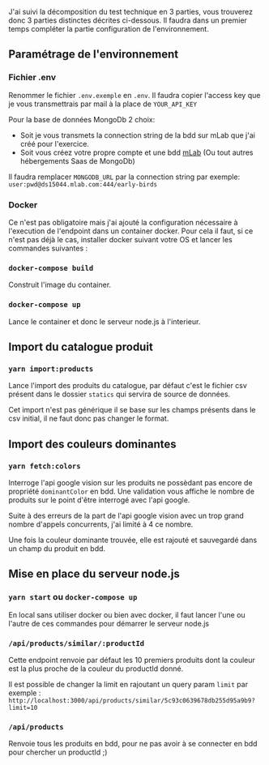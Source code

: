 J'ai suivi la décomposition du test technique en 3 parties, vous trouverez donc 3 parties distinctes décrites ci-dessous.
Il faudra dans un premier temps compléter la partie configuration de l'environnement.

## Paramétrage de l'environnement

### Fichier .env

Renommer le fichier `.env.exemple` en `.env`.
Il faudra copier l'access key que je vous transmettrais par mail à la place de `YOUR_API_KEY`

Pour la base de données MongoDb 2 choix:

- Soit je vous transmets la connection string de la bdd sur mLab que j'ai créé pour l'exercice.
- Soit vous créez votre propre compte et une bdd [mLab](https://mlab.com/) (Ou tout autres hébergements Saas de MongoDb)

Il faudra remplacer `MONGODB_URL` par la connection string par exemple: `user:pwd@ds15044.mlab.com:444/early-birds`

### Docker

Ce n'est pas obligatoire mais j'ai ajouté la configuration nécessaire à l'execution de l'endpoint dans un container docker.
Pour cela il faut, si ce n'est pas déjà le cas, installer docker suivant votre OS et lancer les commandes suivantes :

### `docker-compose build`

Construit l'image du container.

### `docker-compose up`

Lance le container et donc le serveur node.js à l'interieur.

## Import du catalogue produit

### `yarn import:products`

Lance l'import des produits du catalogue, par défaut c'est le fichier csv présent dans le dossier `statics` qui servira de source de données.

Cet import n'est pas générique il se base sur les champs présents dans le csv initial, il ne faut donc pas changer le format.

## Import des couleurs dominantes

### `yarn fetch:colors`

Interroge l'api google vision sur les produits ne possèdant pas encore de propriété `dominantColor` en bdd.
Une validation vous affiche le nombre de produits sur le point d'être interrogé avec l'api google.

Suite à des erreurs de la part de l'api google vision avec un trop grand nombre d'appels concurrents, j'ai limité à 4 ce nombre.

Une fois la couleur dominante trouvée, elle est rajouté et sauvegardé dans un champ du produit en bdd.

## Mise en place du serveur node.js

### `yarn start` ou `docker-compose up`

En local sans utiliser docker ou bien avec docker, il faut lancer l'une ou l'autre de ces commandes pour démarrer le serveur node.js

### `/api/products/similar/:productId`

Cette endpoint renvoie par défaut les 10 premiers produits dont la couleur est la plus proche de la couleur du productId donné.

Il est possible de changer la limit en rajoutant un query param `limit` par exemple :
`http://localhost:3000/api/products/similar/5c93c0639678db255d95a9b9?limit=10`

### `/api/products`

Renvoie tous les produits en bdd, pour ne pas avoir à se connecter en bdd pour chercher un productId ;)
